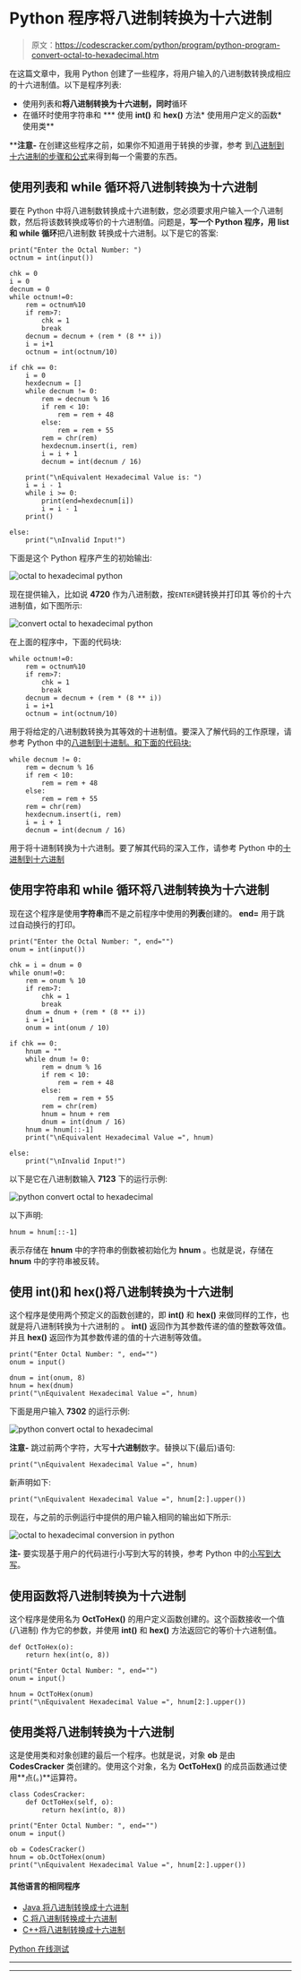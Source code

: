 # Python 程序将八进制转换为十六进制

> 原文：<https://codescracker.com/python/program/python-program-convert-octal-to-hexadecimal.htm>

在这篇文章中，我用 Python 创建了一些程序，将用户输入的八进制数转换成相应的十六进制值。以下是程序列表:

*   使用列表和**将八进制转换为十六进制，同时**循环
*   在循环时使用字符串和
***   使用 **int()** 和 **hex()** 方法*   使用用户定义的函数*   使用类**

 ****注意-** 在创建这些程序之前，如果你不知道用于转换的步骤，参考 到[八进制到十六进制的步骤和公式](/computer-fundamental/octal-to-hexadecimal.htm)来得到每一个需要的东西。

## 使用列表和 while 循环将八进制转换为十六进制

要在 Python 中将八进制数转换成十六进制数，您必须要求用户输入一个八进制数，然后将该数转换成等价的十六进制值。问题是，**写一个 Python 程序，用 list 和 while 循环**把八进制数 转换成十六进制。以下是它的答案:

```
print("Enter the Octal Number: ")
octnum = int(input())

chk = 0
i = 0
decnum = 0
while octnum!=0:
    rem = octnum%10
    if rem>7:
        chk = 1
        break
    decnum = decnum + (rem * (8 ** i))
    i = i+1
    octnum = int(octnum/10)

if chk == 0:
    i = 0
    hexdecnum = []
    while decnum != 0:
        rem = decnum % 16
        if rem < 10:
            rem = rem + 48
        else:
            rem = rem + 55
        rem = chr(rem)
        hexdecnum.insert(i, rem)
        i = i + 1
        decnum = int(decnum / 16)

    print("\nEquivalent Hexadecimal Value is: ")
    i = i - 1
    while i >= 0:
        print(end=hexdecnum[i])
        i = i - 1
    print()

else:
    print("\nInvalid Input!")
```

下面是这个 Python 程序产生的初始输出:

![octal to hexadecimal python](img/44b8d535fa81e2113e278bd28fae82c7.png)

现在提供输入，比如说 **4720** 作为八进制数，按`ENTER`键转换并打印其 等价的十六进制值，如下图所示:

![convert octal to hexadecimal python](img/271ccfcc0f340e3a0e8ddfbeb84f4d77.png)

在上面的程序中，下面的代码块:

```
while octnum!=0:
    rem = octnum%10
    if rem>7:
        chk = 1
        break
    decnum = decnum + (rem * (8 ** i))
    i = i+1
    octnum = int(octnum/10)
```

用于将给定的八进制数转换为其等效的十进制值。要深入了解代码的工作原理，请参考 Python 中的[八进制到十进制。和下面的代码块:](/python/program/python-program-convert-octal-to-decimal.htm)

```
while decnum != 0:
    rem = decnum % 16
    if rem < 10:
        rem = rem + 48
    else:
        rem = rem + 55
    rem = chr(rem)
    hexdecnum.insert(i, rem)
    i = i + 1
    decnum = int(decnum / 16)
```

用于将十进制转换为十六进制。要了解其代码的深入工作，请参考 Python 中的[十进制到十六进制](/computer-fundamental/decimal-to-hexadecimal.htm)

## 使用字符串和 while 循环将八进制转换为十六进制

现在这个程序是使用**字符串**而不是之前程序中使用的**列表**创建的。 **end=** 用于跳过自动换行的打印。

```
print("Enter the Octal Number: ", end="")
onum = int(input())

chk = i = dnum = 0
while onum!=0:
    rem = onum % 10
    if rem>7:
        chk = 1
        break
    dnum = dnum + (rem * (8 ** i))
    i = i+1
    onum = int(onum / 10)

if chk == 0:
    hnum = ""
    while dnum != 0:
        rem = dnum % 16
        if rem < 10:
            rem = rem + 48
        else:
            rem = rem + 55
        rem = chr(rem)
        hnum = hnum + rem
        dnum = int(dnum / 16)
    hnum = hnum[::-1]
    print("\nEquivalent Hexadecimal Value =", hnum)

else:
    print("\nInvalid Input!")
```

以下是它在八进制数输入 **7123** 下的运行示例:

![python convert octal to hexadecimal](img/16f6bc53a0ab25313ce6bddb4e15e6c3.png)

以下声明:

```
hnum = hnum[::-1]
```

表示存储在 **hnum** 中的字符串的倒数被初始化为 **hnum** 。也就是说，存储在 **hnum** 中的字符串被反转。

## 使用 int()和 hex()将八进制转换为十六进制

这个程序是使用两个预定义的函数创建的，即 **int()** 和 **hex()** 来做同样的工作，也就是将八进制转换为十六进制的 。 **int()** 返回作为其参数传递的值的整数等效值。并且 **hex()** 返回作为其参数传递的值的十六进制等效值。

```
print("Enter Octal Number: ", end="")
onum = input()

dnum = int(onum, 8)
hnum = hex(dnum)
print("\nEquivalent Hexadecimal Value =", hnum)
```

下面是用户输入 **7302** 的运行示例:

![python convert octal to hexadecimal](img/3bfd439282fdf80a72457129f19b8d5d.png)

**注意-** 跳过前两个字符，大写**十六进制**数字。替换以下(最后)语句:

```
print("\nEquivalent Hexadecimal Value =", hnum)
```

新声明如下:

```
print("\nEquivalent Hexadecimal Value =", hnum[2:].upper())
```

现在，与之前的示例运行中提供的用户输入相同的输出如下所示:

![octal to hexadecimal conversion in python](img/89b13cd520f2851a555d9944cee671c3.png)

**注-** 要实现基于用户的代码进行小写到大写的转换，参考 Python 中的[小写到大写](/python/program/python-program-convert-lowercase-to-uppercase.htm)。

## 使用函数将八进制转换为十六进制

这个程序是使用名为 **OctToHex()** 的用户定义函数创建的。这个函数接收一个值(八进制) 作为它的参数，并使用 **int()** 和 **hex()** 方法返回它的等价十六进制值。

```
def OctToHex(o):
    return hex(int(o, 8))

print("Enter Octal Number: ", end="")
onum = input()

hnum = OctToHex(onum)
print("\nEquivalent Hexadecimal Value =", hnum[2:].upper())
```

## 使用类将八进制转换为十六进制

这是使用类和对象创建的最后一个程序。也就是说，对象 **ob** 是由 **CodesCracker** 类创建的。使用这个对象，名为 **OctToHex()** 的成员函数通过使用**点(。)**运算符。

```
class CodesCracker:
    def OctToHex(self, o):
        return hex(int(o, 8))

print("Enter Octal Number: ", end="")
onum = input()

ob = CodesCracker()
hnum = ob.OctToHex(onum)
print("\nEquivalent Hexadecimal Value =", hnum[2:].upper())
```

#### 其他语言的相同程序

*   [Java 将八进制转换成十六进制](/java/program/java-program-convert-octal-to-hexadecimal.htm)
*   [C 将八进制转换成十六进制](/c/program/c-program-convert-octal-to-hexadecimal.htm)
*   [C++将八进制转换成十六进制](/cpp/program/cpp-program-convert-octal-to-hexadecimal.htm)

[Python 在线测试](/exam/showtest.php?subid=10)

* * *

* * ***